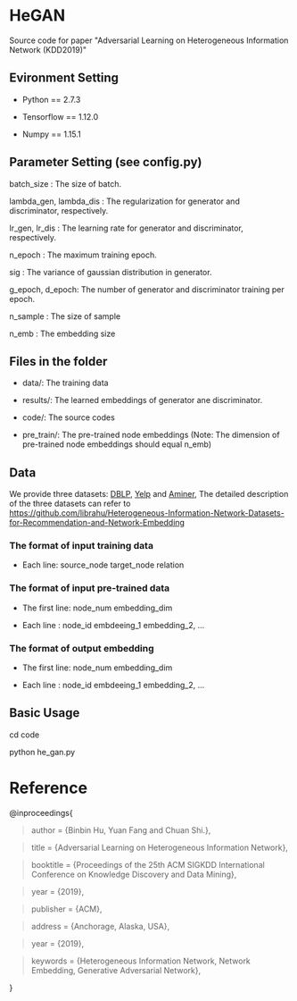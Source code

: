 # HeGAN
Source code for paper "Adversarial Learning on Heterogeneous Information Network (KDD2019)"

## Evironment Setting

* Python == 2.7.3

* Tensorflow == 1.12.0

* Numpy == 1.15.1

## Parameter Setting (see config.py)
batch_size : The size of batch.

lambda_gen, lambda_dis : The regularization for generator and discriminator, respectively.

lr_gen, lr_dis : The learning rate for generator and discriminator, respectively.

n_epoch : The maximum training epoch.

sig : The variance of gaussian distribution in generator. 

g_epoch, d_epoch: The number of generator and discriminator training per epoch.

n_sample : The size of sample

n_emb : The embedding size

## Files in the folder

* data/: The training data

* results/: The learned embeddings of generator ane discriminator.

* code/: The source codes

* pre_train/: The pre-trained node embeddings (Note: The dimension of pre-trained node embeddings should equal n_emb)

## Data 
We provide three datasets: [DBLP](https://github.com/librahu/Heterogeneous-Information-Network-Datasets-for-Recommendation-and-Network-Embedding/tree/master/DBLP), [Yelp](https://github.com/librahu/Heterogeneous-Information-Network-Datasets-for-Recommendation-and-Network-Embedding/tree/master/Yelp_2) and [Aminer](https://github.com/librahu/Heterogeneous-Information-Network-Datasets-for-Recommendation-and-Network-Embedding/tree/master/Aminer), The detailed description of the three datasets can refer to https://github.com/librahu/Heterogeneous-Information-Network-Datasets-for-Recommendation-and-Network-Embedding

### The format of input training data
* Each line: source_node target_node relation

### The format of input pre-trained data
* The first line: node_num embedding_dim

* Each line : node_id embdeeing_1 embedding_2, ...

### The format of output embedding
* The first line: node_num embedding_dim

* Each line : node_id embdeeing_1 embedding_2, ...


## Basic Usage 

cd code

python he_gan.py


# Reference

@inproceedings{

> author = {Binbin Hu, Yuan Fang and Chuan Shi.},
 
> title = {Adversarial Learning on Heterogeneous Information Network},
 
> booktitle = {Proceedings of the 25th ACM SIGKDD International Conference on Knowledge Discovery and Data Mining},
 
> year = {2019},
 
> publisher = {ACM},

> address = {Anchorage, Alaska, USA},

> year = {2019},

> keywords = {Heterogeneous Information Network, Network Embedding, Generative Adversarial Network},
 
}
